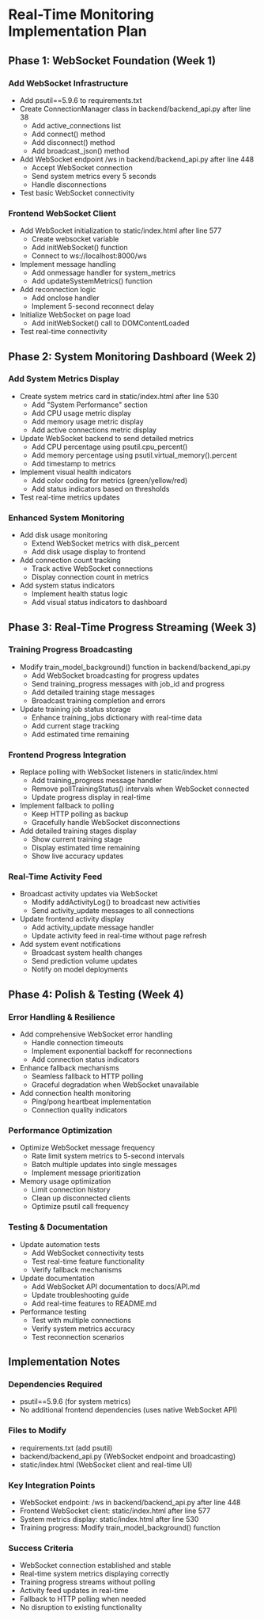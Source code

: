 # Real-Time Monitoring Implementation Plan

## Phase 1: WebSocket Foundation (Week 1)

### Add WebSocket Infrastructure
- Add psutil==5.9.6 to requirements.txt
- Create ConnectionManager class in backend/backend_api.py after line 38
  - Add active_connections list
  - Add connect() method
  - Add disconnect() method
  - Add broadcast_json() method
- Add WebSocket endpoint /ws in backend/backend_api.py after line 448
  - Accept WebSocket connection
  - Send system metrics every 5 seconds
  - Handle disconnections
- Test basic WebSocket connectivity

### Frontend WebSocket Client
- Add WebSocket initialization to static/index.html after line 577
  - Create websocket variable
  - Add initWebSocket() function
  - Connect to ws://localhost:8000/ws
- Implement message handling
  - Add onmessage handler for system_metrics
  - Add updateSystemMetrics() function
- Add reconnection logic
  - Add onclose handler
  - Implement 5-second reconnect delay
- Initialize WebSocket on page load
  - Add initWebSocket() call to DOMContentLoaded
- Test real-time connectivity

## Phase 2: System Monitoring Dashboard (Week 2)

### Add System Metrics Display
- Create system metrics card in static/index.html after line 530
  - Add "System Performance" section
  - Add CPU usage metric display
  - Add memory usage metric display
  - Add active connections metric display
- Update WebSocket backend to send detailed metrics
  - Add CPU percentage using psutil.cpu_percent()
  - Add memory percentage using psutil.virtual_memory().percent
  - Add timestamp to metrics
- Implement visual health indicators
  - Add color coding for metrics (green/yellow/red)
  - Add status indicators based on thresholds
- Test real-time metrics updates

### Enhanced System Monitoring
- Add disk usage monitoring
  - Extend WebSocket metrics with disk_percent
  - Add disk usage display to frontend
- Add connection count tracking
  - Track active WebSocket connections
  - Display connection count in metrics
- Add system status indicators
  - Implement health status logic
  - Add visual status indicators to dashboard

## Phase 3: Real-Time Progress Streaming (Week 3)

### Training Progress Broadcasting
- Modify train_model_background() function in backend/backend_api.py
  - Add WebSocket broadcasting for progress updates
  - Send training_progress messages with job_id and progress
  - Add detailed training stage messages
  - Broadcast training completion and errors
- Update training job status storage
  - Enhance training_jobs dictionary with real-time data
  - Add current stage tracking
  - Add estimated time remaining

### Frontend Progress Integration
- Replace polling with WebSocket listeners in static/index.html
  - Add training_progress message handler
  - Remove pollTrainingStatus() intervals when WebSocket connected
  - Update progress display in real-time
- Implement fallback to polling
  - Keep HTTP polling as backup
  - Gracefully handle WebSocket disconnections
- Add detailed training stages display
  - Show current training stage
  - Display estimated time remaining
  - Show live accuracy updates

### Real-Time Activity Feed
- Broadcast activity updates via WebSocket
  - Modify addActivityLog() to broadcast new activities
  - Send activity_update messages to all connections
- Update frontend activity display
  - Add activity_update message handler
  - Update activity feed in real-time without page refresh
- Add system event notifications
  - Broadcast system health changes
  - Send prediction volume updates
  - Notify on model deployments

## Phase 4: Polish & Testing (Week 4)

### Error Handling & Resilience
- Add comprehensive WebSocket error handling
  - Handle connection timeouts
  - Implement exponential backoff for reconnections
  - Add connection status indicators
- Enhance fallback mechanisms
  - Seamless fallback to HTTP polling
  - Graceful degradation when WebSocket unavailable
- Add connection health monitoring
  - Ping/pong heartbeat implementation
  - Connection quality indicators

### Performance Optimization
- Optimize WebSocket message frequency
  - Rate limit system metrics to 5-second intervals
  - Batch multiple updates into single messages
  - Implement message prioritization
- Memory usage optimization
  - Limit connection history
  - Clean up disconnected clients
  - Optimize psutil call frequency

### Testing & Documentation
- Update automation tests
  - Add WebSocket connectivity tests
  - Test real-time feature functionality
  - Verify fallback mechanisms
- Update documentation
  - Add WebSocket API documentation to docs/API.md
  - Update troubleshooting guide
  - Add real-time features to README.md
- Performance testing
  - Test with multiple connections
  - Verify system metrics accuracy
  - Test reconnection scenarios

## Implementation Notes

### Dependencies Required
- psutil==5.9.6 (for system metrics)
- No additional frontend dependencies (uses native WebSocket API)

### Files to Modify
- requirements.txt (add psutil)
- backend/backend_api.py (WebSocket endpoint and broadcasting)
- static/index.html (WebSocket client and real-time UI)

### Key Integration Points
- WebSocket endpoint: /ws in backend/backend_api.py after line 448
- Frontend WebSocket client: static/index.html after line 577
- System metrics display: static/index.html after line 530
- Training progress: Modify train_model_background() function

### Success Criteria
- WebSocket connection established and stable
- Real-time system metrics displaying correctly
- Training progress streams without polling
- Activity feed updates in real-time
- Fallback to HTTP polling when needed
- No disruption to existing functionality